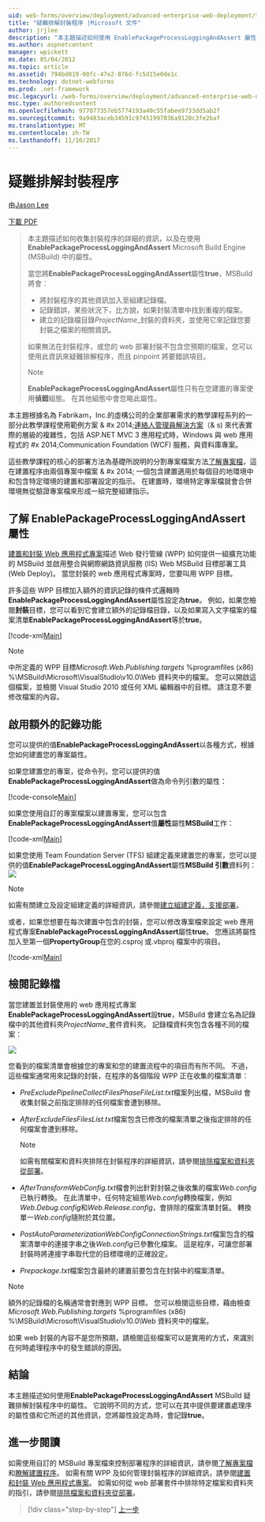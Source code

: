 ```yaml
---
uid: web-forms/overview/deployment/advanced-enterprise-web-deployment/troubleshooting-the-packaging-process
title: "疑難排解封裝程序 |Microsoft 文件"
author: jrjlee
description: "本主題描述如何使用 EnablePackageProcessLoggingAndAssert 屬性 M 中可以收集在封裝程序的詳細的資訊..."
ms.author: aspnetcontent
manager: wpickett
ms.date: 05/04/2012
ms.topic: article
ms.assetid: 794bd819-00fc-47e2-876d-fc5d15e0de1c
ms.technology: dotnet-webforms
ms.prod: .net-framework
msc.legacyurl: /web-forms/overview/deployment/advanced-enterprise-web-deployment/troubleshooting-the-packaging-process
msc.type: authoredcontent
ms.openlocfilehash: 977077357eb5774193a40c55fabee9733dd5ab2f
ms.sourcegitcommit: 9a9483aceb34591c97451997036a9120c3fe2baf
ms.translationtype: MT
ms.contentlocale: zh-TW
ms.lasthandoff: 11/10/2017
---
```

<a name="troubleshooting-the-packaging-process"></a>疑難排解封裝程序
====================
由[Jason Lee](https://github.com/jrjlee)

[下載 PDF](https://msdnshared.blob.core.windows.net/media/MSDNBlogsFS/prod.evol.blogs.msdn.com/CommunityServer.Blogs.Components.WeblogFiles/00/00/00/63/56/8130.DeployingWebAppsInEnterpriseScenarios.pdf)

> 本主題描述如何收集封裝程序的詳細的資訊，以及在使用**EnablePackageProcessLoggingAndAssert** Microsoft Build Engine (MSBuild) 中的屬性。
> 
> 當您將**EnablePackageProcessLoggingAndAssert**屬性**true**，MSBuild 將會：
> 
> - 將封裝程序的其他資訊加入至組建記錄檔。
> - 記錄錯誤，某些狀況下，比方說，如果封裝清單中找到重複的檔案。
> - 建立的記錄檔目錄*ProjectName*\_封裝的資料夾，並使用它來記錄您要封裝之檔案的相關資訊。
> 
> 如果無法在封裝程序，或您的 web 部署封裝不包含您預期的檔案，您可以使用此資訊來疑難排解程序，而且 pinpoint 將要錯誤項目。
> 
> > [!NOTE]
> > **EnablePackageProcessLoggingAndAssert**屬性只有在您建置的專案使用**偵錯**組態。 在其他組態中會忽略此屬性。


本主題根據名為 Fabrikam，Inc.的虛構公司的企業部署需求的教學課程系列的一部分此教學課程使用範例方案 & #x 2014;[連絡人管理員解決方案](../web-deployment-in-the-enterprise/the-contact-manager-solution.md)（& s) 來代表實際的層級的複雜性，包括 ASP.NET MVC 3 應用程式時，Windows 與 web 應用程式的 #x 2014;Communication Foundation (WCF) 服務，與資料庫專案。

這些教學課程的核心的部署方法為基礎所說明的分割專案檔案方法[了解專案檔](../web-deployment-in-the-enterprise/understanding-the-project-file.md)，這在建置程序由兩個專案中檔案 & #x 2014; 一個包含建置適用於每個目的地環境中和包含特定環境的建置和部署設定的指示。 在建置時，環境特定專案檔就會合併環境無從驗證專案檔來形成一組完整組建指示。

## <a name="understanding-the-enablepackageprocessloggingandassert-property"></a>了解 EnablePackageProcessLoggingAndAssert 屬性

[建置和封裝 Web 應用程式專案](../web-deployment-in-the-enterprise/building-and-packaging-web-application-projects.md)描述 Web 發行管線 (WPP) 如何提供一組擴充功能的 MSBuild 並啟用整合與網際網路資訊服務 (IIS) Web MSBuild 目標部署工具 (Web Deploy)。 當您封裝的 web 應用程式專案時，您要叫用 WPP 目標。

許多這些 WPP 目標加入額外的資訊記錄的條件式邏輯時**EnablePackageProcessLoggingAndAssert**屬性設定為**true**。 例如，如果您檢閱**封裝**目標，您可以看到它會建立額外的記錄檔目錄，以及如果寫入文字檔案的檔案清單**EnablePackageProcessLoggingAndAssert**等於**true**。


[!code-xml[Main](troubleshooting-the-packaging-process/samples/sample1.xml)]


> [!NOTE]
> 中所定義的 WPP 目標*Microsoft.Web.Publishing.targets* %programfiles (x86) %\MSBuild\Microsoft\VisualStudio\v10.0\Web 資料夾中的檔案。 您可以開啟這個檔案，並檢閱 Visual Studio 2010 或任何 XML 編輯器中的目標。 請注意不要修改檔案的內容。


## <a name="enabling-the-additional-logging"></a>啟用額外的記錄功能

您可以提供的值**EnablePackageProcessLoggingAndAssert**以各種方式，根據您如何建置您的專案屬性。

如果您建置您的專案，從命令列，您可以提供的值**EnablePackageProcessLoggingAndAssert**做為命令列引數的屬性：


[!code-console[Main](troubleshooting-the-packaging-process/samples/sample2.cmd)]


如果您使用自訂的專案檔案以建置專案，您可以包含**EnablePackageProcessLoggingAndAssert**值**屬性**屬性**MSBuild**工作：


[!code-xml[Main](troubleshooting-the-packaging-process/samples/sample3.xml)]


如果您使用 Team Foundation Server (TFS) 組建定義來建置您的專案，您可以提供的值**EnablePackageProcessLoggingAndAssert**屬性**MSBuild 引數**資料列：![](troubleshooting-the-packaging-process/_static/image1.png)

> [!NOTE]
> 如需有關建立及設定組建定義的詳細資訊，請參閱[建立組建定義，支援部署](../configuring-team-foundation-server-for-web-deployment/creating-a-build-definition-that-supports-deployment.md)。


或者，如果您想要在每次建置中包含的封裝，您可以修改專案檔來設定 web 應用程式專案**EnablePackageProcessLoggingAndAssert**屬性**true**。 您應該將屬性加入至第一個**PropertyGroup**在您的.csproj 或.vbproj 檔案中的項目。


[!code-xml[Main](troubleshooting-the-packaging-process/samples/sample4.xml)]


## <a name="reviewing-the-log-files"></a>檢閱記錄檔

當您建置並封裝使用的 web 應用程式專案**EnablePackageProcessLoggingAndAssert**設**true**，MSBuild 會建立名為記錄檔中的其他資料夾*ProjectName*\_套件資料夾。 記錄檔資料夾包含各種不同的檔案：

![](troubleshooting-the-packaging-process/_static/image2.png)

您看到的檔案清單會根據您的專案和您的建置流程中的項目而有所不同。 不過，這些檔案通常用來記錄的封裝，在程序的各個階段 WPP 正在收集的檔案清單：

- *PreExcludePipelineCollectFilesPhaseFileList.txt*檔案列出檔，MSBuild 會收集封裝之前指定排除的任何檔案會遭到移除。
- *AfterExcludeFilesFilesList.txt*檔案包含已修改的檔案清單之後指定排除的任何檔案會遭到移除。

    > [!NOTE]
    > 如需有關檔案和資料夾排除在封裝程序的詳細資訊，請參閱[排除檔案和資料夾從部署](excluding-files-and-folders-from-deployment.md)。
- *AfterTransformWebConfig.txt*檔會列出針對封裝之後收集的檔案*Web.config*已執行轉換。 在此清單中，任何特定組態*Web.config*轉換檔案，例如*Web.Debug.config*和*Web.Release.config*，會排除的檔案清單封裝。 轉換單一*Web.config*隨附於其位置。
- *PostAutoParameterizationWebConfigConnectionStrings.txt*檔案包含的檔案清單中的連接字串之後*Web.config*已參數化檔案。 這是程序，可讓您部署封裝時將連接字串取代您的目標環境的正確設定。
- *Prepackage.txt*檔案包含最終的建置前要包含在封裝中的檔案清單。

> [!NOTE]
> 額外的記錄檔的名稱通常會對應到 WPP 目標。 您可以檢閱這些目標，藉由檢查*Microsoft.Web.Publishing.targets* %programfiles (x86) %\MSBuild\Microsoft\VisualStudio\v10.0\Web 資料夾中的檔案。


如果 web 封裝的內容不是您所預期，請檢閱這些檔案可以是實用的方式，來識別在何時處理程序中的發生錯誤的原因。

## <a name="conclusion"></a>結論

本主題描述如何使用**EnablePackageProcessLoggingAndAssert** MSBuild 疑難排解封裝程序中的屬性。 它說明不同的方式，您可以在其中提供要建置處理序的屬性值和它所述的其他資訊，您將屬性設定為時，會記錄**true**。

## <a name="further-reading"></a>進一步閱讀

如需使用自訂的 MSBuild 專案檔來控制部署程序的詳細資訊，請參閱[了解專案檔](../web-deployment-in-the-enterprise/understanding-the-project-file.md)和[瞭解建置程序](../web-deployment-in-the-enterprise/understanding-the-build-process.md)。 如需有關 WPP 及如何管理封裝程序的詳細資訊，請參閱[建置和封裝 Web 應用程式專案](../web-deployment-in-the-enterprise/building-and-packaging-web-application-projects.md)。 如需如何從 web 部署套件中排除特定檔案和資料夾的指引，請參閱[排除檔案和資料夾從部署](excluding-files-and-folders-from-deployment.md)。

>[!div class="step-by-step"]
[上一步](running-windows-powershell-scripts-from-msbuild-project-files.md)
